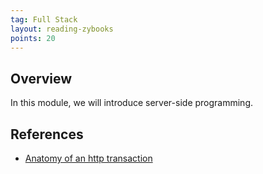```yaml
---
tag: Full Stack
layout: reading-zybooks
points: 20
---
```


## Overview 

In this module, we will introduce server-side programming.

## References

- [Anatomy of an http transaction](https://nodejs.org/en/docs/guides/anatomy-of-an-http-transaction/)